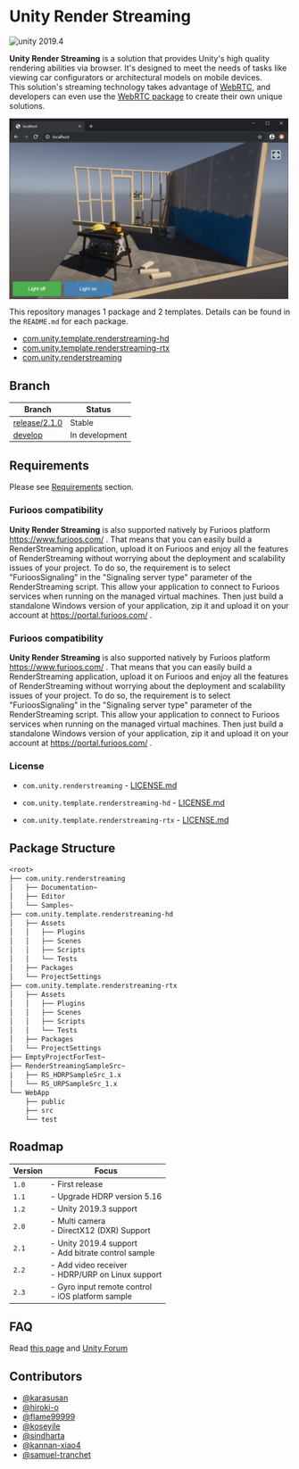 # Unity Render Streaming

<img src="https://img.shields.io/badge/unity-2019.4-green.svg?style=flat-square" alt="unity 2019.4">

**Unity Render Streaming** is a solution that provides Unity's high quality rendering abilities via browser. It's designed to meet the needs of tasks like viewing car configurators or architectural models on mobile devices.  
This solution's streaming technology takes advantage of [WebRTC](https://webrtc.org/), and developers can even use the [WebRTC package](https://github.com/Unity-Technologies/com.unity.webrtc) to create their own unique solutions. 

<img src="com.unity.renderstreaming/Documentation~/images/browser_hdrpscene.png" width=500 align=center>

This repository manages 1 package and 2 templates. Details can be found in the `README.md` for each package.

- [com.unity.template.renderstreaming-hd](com.unity.template.renderstreaming-hd/Packages/com.unity.template.renderstreaming-hd/README.md)
- [com.unity.template.renderstreaming-rtx](com.unity.template.renderstreaming-rtx/Packages/com.unity.template.renderstreaming-rtx/README.md)
- [com.unity.renderstreaming](com.unity.renderstreaming/README.md)

## Branch

| Branch                                                                                         | Status         |
| ---------------------------------------------------------------------------------------------- | -------------- |
| [release/2.1.0](https://github.com/Unity-Technologies/UnityRenderStreaming/tree/release/2.1.0) | Stable         |
| [develop](https://github.com/Unity-Technologies/UnityRenderStreaming/tree/develop)             | In development |

## Requirements

Please see [Requirements](com.unity.renderstreaming/Documentation~/index.md#requirements) section.

### Furioos compatibility

**Unity Render Streaming** is also supported natively by Furioos platform https://www.furioos.com/ .
That means that you can easily build a RenderStreaming application, upload it on Furioos and enjoy all the features of RenderStreaming without worrying about the deployment and scalability issues of your project.
To do so, the requirement is to select "FurioosSignaling" in the "Signaling server type" parameter of the RenderStreaming script.
This allow your application to connect to Furioos services when running on the managed virtual machines.
Then just build a standalone Windows version of your application, zip it and upload it on your account at https://portal.furioos.com/ .

### Furioos compatibility

**Unity Render Streaming** is also supported natively by Furioos platform https://www.furioos.com/ .
That means that you can easily build a RenderStreaming application, upload it on Furioos and enjoy all the features of RenderStreaming without worrying about the deployment and scalability issues of your project.
To do so, the requirement is to select "FurioosSignaling" in the "Signaling server type" parameter of the RenderStreaming script.
This allow your application to connect to Furioos services when running on the managed virtual machines.
Then just build a standalone Windows version of your application, zip it and upload it on your account at https://portal.furioos.com/ .

### License

- `com.unity.renderstreaming` -  [LICENSE.md](com.unity.renderstreaming/LICENSE.md)

- `com.unity.template.renderstreaming-hd` -  [LICENSE.md](com.unity.template.renderstreaming-hd/Packages/com.unity.template.renderstreaming-hd/LICENSE.md)

- `com.unity.template.renderstreaming-rtx` -  [LICENSE.md](com.unity.template.renderstreaming-rtx/Packages/com.unity.template.renderstreaming-rtx/LICENSE.md)

## Package Structure

```
<root>
├── com.unity.renderstreaming
│   ├── Documentation~
│   ├── Editor
│   └── Samples~
├── com.unity.template.renderstreaming-hd
│   ├── Assets
│   │   ├── Plugins
│   │   ├── Scenes
│   │   ├── Scripts
│   │   └── Tests
│   ├── Packages
│   └── ProjectSettings
├── com.unity.template.renderstreaming-rtx
│   ├── Assets
│   │   ├── Plugins
│   │   ├── Scenes
│   │   ├── Scripts
│   │   └── Tests
│   ├── Packages
│   └── ProjectSettings
├── EmptyProjectForTest~
├── RenderStreamingSampleSrc~
|   ├── RS_HDRPSampleSrc_1.x
│   └── RS_URPSampleSrc_1.x
└── WebApp
    ├── public
    ├── src
    └── test
```

## Roadmap

| Version | Focus                                                   |
| ------- | ------------------------------------------------------- |
| `1.0`   | - First release                                         |
| `1.1`   | - Upgrade HDRP version 5.16                             |
| `1.2`   | - Unity 2019.3 support                                  |
| `2.0`   | - Multi camera <br>- DirectX12 (DXR) Support            |
| `2.1`   | - Unity 2019.4 support <br>- Add bitrate control sample |
| `2.2`   | - Add video receiver <br>- HDRP/URP on Linux support    |
| `2.3`   | - Gyro input remote control <br>- iOS platform sample   |

## FAQ

Read [this page](com.unity.renderstreaming/Documentation~/faq.md) and [Unity Forum](https://forum.unity.com/forums/unity-render-streaming.413/)

## Contributors

- [@karasusan](https://github.com/karasusan)
- [@hiroki-o](https://github.com/hiroki-o)
- [@flame99999](https://github.com/flame99999)
- [@koseyile](https://github.com/koseyile)
- [@sindharta](https://github.com/sindharta)
- [@kannan-xiao4](https://github.com/kannan-xiao4)
- [@samuel-tranchet](https://github.com/samuel-tranchet)
